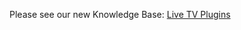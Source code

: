 Please see our new Knowledge Base: [Live TV Plugins](https://support.emby.media/support/solutions/articles/44001160487-live-tv-plugins)